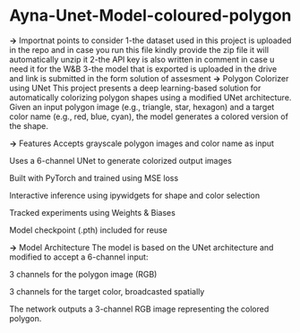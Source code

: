 # Ayna-Unet-Model-coloured-polygon
**->** Importnat points to consider
1-the dataset used in this project is uploaded in the repo and in case you run this file kindly provide the zip file it will automatically unzip it
2-the API key is also written in comment in case u need it for the W&B
3-the model that is exported is uploaded in the drive and link is submitted in the form
solution of assesment
**->** Polygon Colorizer using UNet
This project presents a deep learning-based solution for automatically colorizing polygon shapes using a modified UNet architecture. Given an input polygon image (e.g., triangle, star, hexagon) and a target color name (e.g., red, blue, cyan), the model generates a colored version of the shape.

**->** Features
Accepts grayscale polygon images and color name as input

Uses a 6-channel UNet to generate colorized output images

Built with PyTorch and trained using MSE loss

Interactive inference using ipywidgets for shape and color selection

Tracked experiments using Weights & Biases

Model checkpoint (.pth) included for reuse

**->** Model Architecture
The model is based on the UNet architecture and modified to accept a 6-channel input:

3 channels for the polygon image (RGB)

3 channels for the target color, broadcasted spatially

The network outputs a 3-channel RGB image representing the colored polygon.

